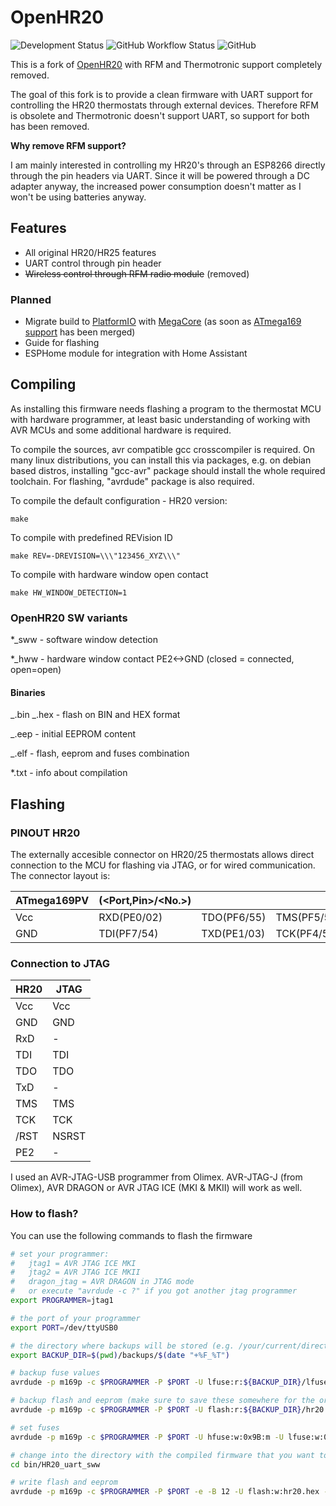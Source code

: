 # OpenHR20

![Development Status](https://img.shields.io/badge/development%20status-WIP-orange) ![GitHub Workflow Status](https://img.shields.io/github/workflow/status/shawly/openhr20/CI%20Build?logo=github) ![GitHub](https://img.shields.io/github/license/shawly/openhr20)

This is a fork of [OpenHR20](https://github.com/OpenHR20/OpenHR20) with RFM and Thermotronic support completely removed.

The goal of this fork is to provide a clean firmware with UART support for controlling the HR20 thermostats through external devices. Therefore RFM is obsolete and Thermotronic doesn't support UART, so support for both has been removed.

**Why remove RFM support?**

I am mainly interested in controlling my HR20's through an ESP8266 directly through the pin headers via UART. Since it will be powered through a DC adapter anyway, the increased power consumption doesn't matter as I won't be using batteries anyway.

## Features

- All original HR20/HR25 features
- UART control through pin header
- ~~Wireless control through RFM radio module~~ (removed)

### Planned

- Migrate build to [PlatformIO](https://platformio.org/) with [MegaCore](https://registry.platformio.org/tools/platformio/framework-arduino-avr-megacore) (as soon as [ATmega169 support](https://github.com/platformio/platform-atmelavr/pull/287) has been merged)
- Guide for flashing
- ESPHome module for integration with Home Assistant

## Compiling

As installing this firmware needs flashing a program to the thermostat MCU with hardware programmer, at least basic understanding of working with AVR MCUs and some additional hardware is required.

To compile the sources, avr compatible gcc crosscompiler is required. On many linux distributions, you can install this via packages, e.g. on debian based distros, installing "gcc-avr" package should install the whole required toolchain. For flashing, "avrdude" package is also required.

To compile the default configuration - HR20 version:

`make`

To compile with predefined REVision ID

`make REV=-DREVISION=\\\"123456_XYZ\\\"`

To compile with hardware window open contact

`make HW_WINDOW_DETECTION=1`

### OpenHR20 SW variants

\*\_sww - software window detection

\*\_hww - hardware window contact PE2<->GND (closed = connected, open=open)

#### Binaries

_.bin _.hex - flash on BIN and HEX format

\_.eep - initial EEPROM content

\_.elf - flash, eeprom and fuses combination

\*.txt - info about compilation

## Flashing

### PINOUT HR20

The externally accesible connector on HR20/25 thermostats allows direct connection to the MCU for flashing via JTAG, or for wired communication. The connector layout is:

| ATmega169PV | <Func>(<Port,Pin>/<No.>) |             |             |              |
| ----------- | ------------------------ | ----------- | ----------- | ------------ |
| Vcc         | RXD(PE0/02)              | TDO(PF6/55) | TMS(PF5/56) | /RST(PG5/20) |
| GND         | TDI(PF7/54)              | TXD(PE1/03) | TCK(PF4/57) | (PE2/04)     |

### Connection to JTAG

| HR20 | JTAG  |
| ---- | ----- |
| Vcc  | Vcc   |
| GND  | GND   |
| RxD  | -     |
| TDI  | TDI   |
| TDO  | TDO   |
| TxD  | -     |
| TMS  | TMS   |
| TCK  | TCK   |
| /RST | NSRST |
| PE2  | -     |

I used an AVR-JTAG-USB programmer from Olimex. AVR-JTAG-J (from Olimex), AVR DRAGON or AVR JTAG ICE (MKI & MKII) will work as well.

### How to flash?

You can use the following commands to flash the firmware

```bash
# set your programmer:
#   jtag1 = AVR JTAG ICE MKI
#   jtag2 = AVR JTAG ICE MKII
#   dragon_jtag = AVR DRAGON in JTAG mode
#   or execute "avrdude -c ?" if you got another jtag programmer
export PROGRAMMER=jtag1

# the port of your programmer
export PORT=/dev/ttyUSB0

# the directory where backups will be stored (e.g. /your/current/directory/backups/2022-09-27_19:13:22)
export BACKUP_DIR=$(pwd)/backups/$(date "+%F_%T")

# backup fuse values
avrdude -p m169p -c $PROGRAMMER -P $PORT -U lfuse:r:${BACKUP_DIR}/lfuse.hex:h -U hfuse:r:${BACKUP_DIR}/hfuse.hex:h -U efuse:r:${BACKUP_DIR}/efuse.hex:h

# backup flash and eeprom (make sure to save these somewhere for the original firmware)
avrdude -p m169p -c $PROGRAMMER -P $PORT -U flash:r:${BACKUP_DIR}/hr20.hex:i -U eeprom:r:${BACKUP_DIR}/hr20.eep:i

# set fuses
avrdude -p m169p -c $PROGRAMMER -P $PORT -U hfuse:w:0x9B:m -U lfuse:w:0xE2:m

# change into the directory with the compiled firmware that you want to flash
cd bin/HR20_uart_sww

# write flash and eeprom
avrdude -p m169p -c $PROGRAMMER -P $PORT -e -B 12 -U flash:w:hr20.hex -U eeprom:w:hr20.eep
```
